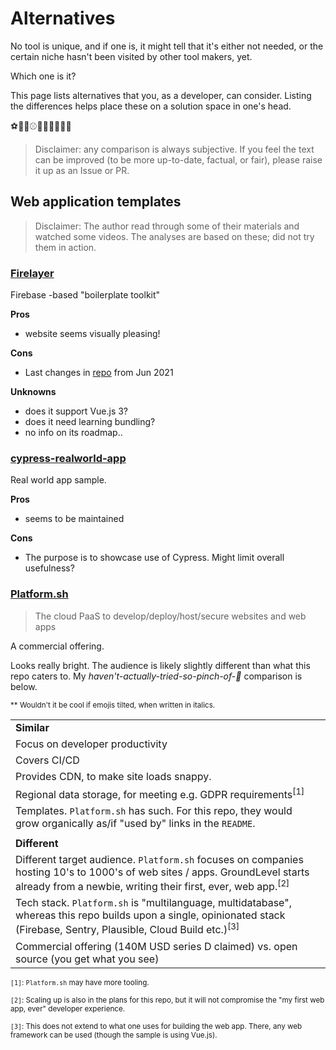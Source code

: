 # Alternatives

No tool is unique, and if one is, it might tell that it's either not needed, or the certain niche hasn't been visited by other tool makers, yet.

Which one is it?

This page lists alternatives that you, as a developer, can consider. Listing the differences helps place these on a solution space in one's head.

⚽️🏀🏈⚾️🎾🏐🏉🥏🎱🏓

>Disclaimer: any comparison is always subjective. If you feel the text can be improved (to be more up-to-date, factual, or fair), please raise it up as an Issue or PR.


## Web application templates

>Disclaimer: The author read through some of their materials and watched some videos. The analyses are based on these; did not try them in action.


### [Firelayer](https://firelayer.io)

Firebase -based "boilerplate toolkit"

**Pros**

- website seems visually pleasing!

**Cons**

- Last changes in [repo](https://github.com/firelayer/firelayer) from Jun 2021

**Unknowns**

- does it support Vue.js 3?
- does it need learning bundling?
- no info on its roadmap..

<!--
tbd. When someone has checked Firelayer in detail, and can make a brief (2 sentence!) summary on how it differs from this repo, that is most welcome. `#contribution`
-->


### [cypress-realworld-app](https://github.com/cypress-io/cypress-realworld-app)

Real world app sample.

**Pros**

- seems to be maintained

**Cons**

- The purpose is to showcase use of Cypress. Might limit overall usefulness?


### [Platform.sh](https://platform.sh)

>The cloud PaaS to develop/deploy/host/secure websites and web apps

A commercial offering.
   
Looks really bright. The audience is likely slightly different than what this repo caters to. My *haven't-actually-tried-so-pinch-of-🧂* comparison is below.

<small>** Wouldn't it be cool if emojis tilted, when written in italics.</small>

|||
|---|---|
|**Similar**|
|Focus on developer productivity|
|Covers CI/CD|
|Provides CDN, to make site loads snappy.|
|Regional data storage, for meeting e.g. GDPR requirements<sup>[1]</sup>|
|Templates. `Platform.sh` has such. For this repo, they would grow organically as/if  "used by" links in the `README`.
||
|**Different**|
|Different target audience. `Platform.sh` focuses on companies hosting 10's to 1000's of web sites / apps. GroundLevel starts already from a newbie, writing their first, ever, web app.<sup>[2]</sup>|
|Tech stack. `Platform.sh` is "multilanguage, multidatabase", whereas this repo builds upon a single, opinionated stack (Firebase, Sentry, Plausible, Cloud Build etc.)<sup>[3]</sup>|
|Commercial offering (140M USD series D claimed) vs. open source (you get what you see)|

<small>`[1]`: `Platform.sh` may have more tooling.</small>
   
<small>`[2]`: Scaling up is also in the plans for this repo, but it will not compromise the "my first web app, ever" developer experience.
</small>

<small>`[3]`: This does not extend to what one uses for building the web app. There, any web framework can be used (though the sample is using Vue.js).
</small>

<!-- Open:
   - does Platform.sh provide logging and monitoring (counters) APIs (making those uniform)?
-->
